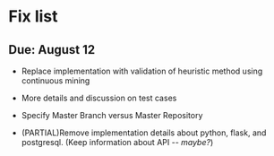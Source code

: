 # Fix list
## Due: August 12

 - Replace implementation with validation of heuristic method using continuous
   mining
 - More details and discussion on test cases
 - Specify Master Branch versus Master Repository

 - (PARTIAL)Remove implementation details about python, flask, and postgresql. (Keep
   information about API -- _maybe?_)

